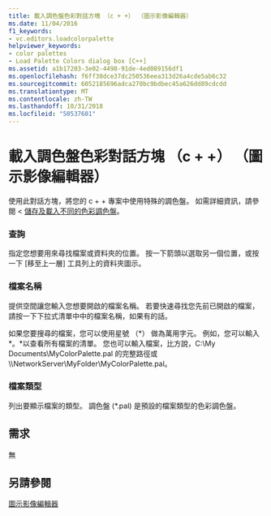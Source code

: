 ```yaml
---
title: 載入調色盤色彩對話方塊 （c + +） （圖示影像編輯器）
ms.date: 11/04/2016
f1_keywords:
- vc.editors.loadcolorpalette
helpviewer_keywords:
- color palettes
- Load Palette Colors dialog box [C++]
ms.assetid: a1b17203-3e02-4498-91de-4ed089156df1
ms.openlocfilehash: f6ff30dce37dc250536eea313d26a4cde5ab6c32
ms.sourcegitcommit: 6052185696adca270bc9bdbec45a626dd89cdcdd
ms.translationtype: MT
ms.contentlocale: zh-TW
ms.lasthandoff: 10/31/2018
ms.locfileid: "50537601"
---
```

# <a name="load-palette-colors-dialog-box-c-image-editor-for-icons"></a>載入調色盤色彩對話方塊 （c + +） （圖示影像編輯器）

使用此對話方塊，將您的 c + + 專案中使用特殊的調色盤。 如需詳細資訊，請參閱 <<c0> [ 儲存及載入不同的色彩調色盤](../windows/saving-and-loading-different-color-palettes-image-editor-for-icons.md)。

### <a name="look-in"></a>查詢

指定您想要用來尋找檔案或資料夾的位置。 按一下箭頭以選取另一個位置，或按一下 [移至上一層] 工具列上的資料夾圖示。

### <a name="file-name"></a>檔案名稱

提供空間讓您輸入您想要開啟的檔案名稱。 若要快速尋找您先前已開啟的檔案，請按一下下拉式清單中中的檔案名稱，如果有的話。

如果您要搜尋的檔案，您可以使用星號 （*） 做為萬用字元。 例如，您可以輸入\*。\*以查看所有檔案的清單。 您也可以輸入檔案，比方說，C:\My Documents\MyColorPalette.pal 的完整路徑或\\\NetworkServer\MyFolder\MyColorPalette.pal。

### <a name="files-of-type"></a>檔案類型

列出要顯示檔案的類型。 調色盤 (*.pal) 是預設的檔案類型的色彩調色盤。

## <a name="requirements"></a>需求

無

## <a name="see-also"></a>另請參閱

[圖示影像編輯器](../windows/image-editor-for-icons.md)